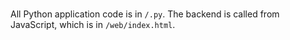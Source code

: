 # 

All Python application code is in `/.py`. The backend is called from JavaScript, which is in `/web/index.html`.
